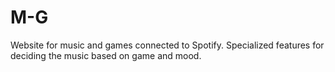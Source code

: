 # M-G
Website for music and games connected to Spotify. Specialized features for deciding the music based on game and mood.
